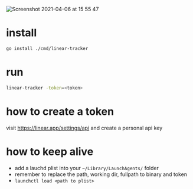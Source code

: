 ![Screenshot 2021-04-06 at 15 55 47](https://user-images.githubusercontent.com/3532919/113722371-a638f480-96f0-11eb-8443-73efa55c4dfc.png)


# install
```bash
go install ./cmd/linear-tracker
```

# run

```bash
linear-tracker -token=<token>
```

# how to create a token
visit https://linear.app/settings/api and create a personal api key

# how to keep alive

- add a lauchd plist into your `~/Library/LaunchAgents/` folder
- remember to replace the path, working dir, fullpath to binary and token
- `launchctl load <path to plist>`